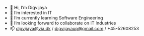 - 👋 Hi, I’m Digvijaya
- 👀 I’m interested in IT
- 🌱 I’m currently learning Software Engineering
- 💞️ I’m looking forward to collaborate on IT Industries
- 📫 digvijaya@via.dk / digvijayaup@gmail.com / +45-52608253

<!---
L0STcub/L0STcub is a ✨ special ✨ repository because its `README.md` (this file) appears on your GitHub profile.
You can click the Preview link to take a look at your changes.
--->
